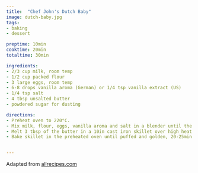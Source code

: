 ```yaml
---
title:  "Chef John's Dutch Baby"
image: dutch-baby.jpg
tags: 
- baking
- dessert

preptime: 10min
cooktime: 20min
totaltime: 30min

ingredients:
- 2/3 cup milk, room temp
- 1/2 cup packed flour
- 3 large eggs, room temp
- 6-8 drops vanilla aroma (German) or 1/4 tsp vanilla extract (US)
- 1/4 tsp salt
- 4 tbsp unsalted butter
- powdered sugar for dusting

directions:
- Preheat oven to 220°C.
- Mix milk, flour, eggs, vanilla aroma and salt in a blender until the batter is smooth.
- Melt 3 tbsp of the butter in a 10in cast iron skillet over high heat until bubbling, pour batter into center of the skillet. It will look like you ruined it, that is normal.
- Bake skillet in the preheated oven until puffed and golden, 20-25min. Dust with powdered sugar and serve.


---
```


Adapted from [allrecipes.com](https://www.allrecipes.com/recipe/239993/chef-johns-dutch-babies/)